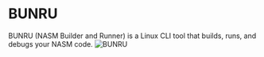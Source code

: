 # BUNRU
BUNRU (NASM Builder and Runner) is a Linux CLI tool that builds, runs, and debugs your NASM code.
![BUNRU](https://github.com/user-attachments/assets/fef27d4a-7c30-4b00-acde-f212fe94ae58)

